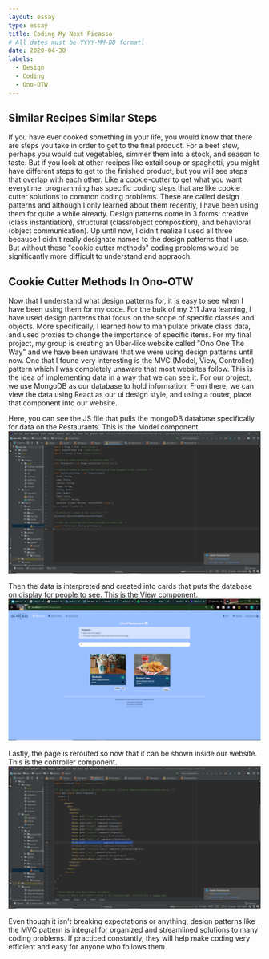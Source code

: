 ```yaml
---
layout: essay
type: essay
title: Coding My Next Picasso
# All dates must be YYYY-MM-DD format!
date: 2020-04-30
labels:
  - Design
  - Coding
  - Ono-OTW 
---
```


## Similar Recipes Similar Steps

If you have ever cooked something in your life, you would know that there are steps you take in order to get to the final product. For a beef stew, perhaps you would cut vegetables, simmer them into a stock, and season to taste. But if you look at other recipes like oxtail soup or spaghetti, you might have different steps to get to the finished product, but you will see steps that overlap with each other. Like a cookie-cutter to get what you want everytime, programming has specific coding steps that are like cookie cutter solutions to common coding problems. These are called design patterns and although I only learned about them recently, I have been using them for quite a while already. Design patterns come in 3 forms: creative (class instantiation), structural (class/object composition), and behavioral (object communication). Up until now, I didn't realize I used all three because I didn't really designate names to the design patterns that I use. But without these "cookie cutter methods" coding problems would be significantly more difficult to understand and appraoch.

## Cookie Cutter Methods In Ono-OTW

Now that I understand what design patterns for, it is easy to see when I have been using them for my code. For the bulk of my 211 Java learning, I have used design patterns that focus on the scope of specific classes and objects. More specifically, I learned how to manipulate private class data, and used proxies to change the importance of specific items. For my final project, my group is creating an Uber-like website called "Ono One The Way" and we have been unaware that we were using design patterns until now. One that I found very interesting is the MVC (Model, View, Controller) pattern which I was completely unaware that most websites follow. This is the idea of implementing data in a way that we can see it. For our project, we use MongoDB as our database to hold information. From there, we can view the data using React as our ui design style, and using a router, place that component into our website. 

Here, you can see the JS file that pulls the mongoDB database specifically for data on the Restaurants. This is the Model component.
<img class="ui center medium image" src="../images/Database.png">

Then the data is interpreted and created into cards that puts the database on display for people to see. This is the View component.
<img class="ui center medium image" src="../images/Restaurant.png">

Lastly, the page is rerouted so now that it can be shown inside our website. This is the controller component. 
<img class="ui center medium image" src="../images/Controller.png">

Even though it isn't breaking expectations or anything, design patterns like the MVC pattern is integral for organized and streamlined solutions to many coding problems. If practiced constantly, they will help make coding very efficient and easy for anyone who follows them. 
